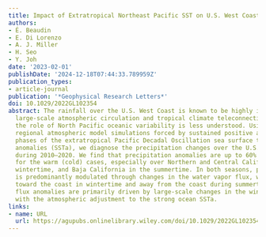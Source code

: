 ```yaml
---
title: Impact of Extratropical Northeast Pacific SST on U.S. West Coast Precipitation
authors:
- É. Beaudin
- E. Di Lorenzo
- A. J. Miller
- H. Seo
- Y. Joh
date: '2023-02-01'
publishDate: '2024-12-18T07:44:33.789959Z'
publication_types:
- article-journal
publication: '*Geophysical Research Letters*'
doi: 10.1029/2022GL102354
abstract: The rainfall over the U.S. West Coast is known to be highly influenced by
  large-scale atmospheric circulation and tropical climate teleconnections. However,
  the role of North Pacific oceanic variability is less understood. Using high-resolution
  regional atmospheric model simulations forced by sustained positive and negative
  phases of the extratropical Pacific Decadal Oscillation sea surface temperature
  anomalies (SSTa), we diagnose the precipitation changes over the U.S. West Coast
  during 2010–2020. We find that precipitation anomalies are up to 60% stronger (weaker)
  for the warm (cold) cases, especially over Northern and Central California during
  wintertime, and Baja California in the summertime. In both seasons, precipitation
  is predominantly modulated through changes in the water vapor flux, which are directed
  toward the coast in wintertime and away from the coast during summertime. These
  flux anomalies are primarily driven by large-scale changes in the wind associated
  with the atmospheric adjustment to the strong ocean SSTa.
links:
- name: URL
  url: https://agupubs.onlinelibrary.wiley.com/doi/10.1029/2022GL102354
---
```

